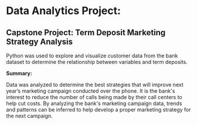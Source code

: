 # Data Analytics Project:

## Capstone Project: Term Deposit Marketing Strategy Analysis
Python was used to explore and visualize customer data from the bank dataset to determine the relationship between variables and term deposits. 

**Summary:**

Data was analyzed to determine the best strategies that will improve next year’s marketing campaign conducted over the phone. It is the bank's interest to reduce the number of calls being made by their call centers to help cut costs. By analyzing the bank's marketing campaign data, trends and patterns can be inferred to help develop a proper marketing strategy for the next campaign.



